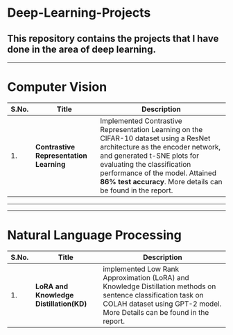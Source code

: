 # Deep-Learning-Projects
This repository contains the projects that I have done in the area of deep learning.
-------------------------------
-------------------------------
# Computer Vision
| S.No. | Title                           | Description                                                                                          |
|-------|---------------------------------|------------------------------------------------------------------------------------------------------|
| 1.    | **Contrastive Representation Learning** | Implemented Contrastive Representation Learning on the CIFAR-10 dataset using a ResNet architecture as the encoder network, and generated t-SNE plots for evaluating the classification performance of the model. Attained **86% test accuracy**. More details can be found in the report. |


--------------------------------
--------------------------------

# Natural Language Processing
| S.No. | Title | Description |
| ------| ------| --------|
| 1. | **LoRA and Knowledge Distillation(KD)** | implemented Low Rank Approximation (LoRA) and Knowledge Distillation methods on sentence classification task on COLAH dataset using GPT-2 model. More Details can be found in the report.|


